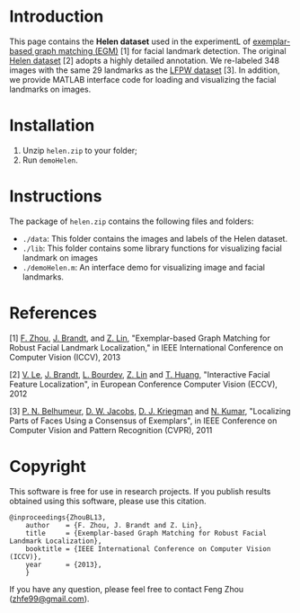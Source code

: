 Introduction
============

This page contains the **Helen dataset** used in the experimentL of
[exemplar-based graph matching (EGM)](http://www.f-zhou.com/gm.html)
[1] for facial landmark detection. The original
[Helen dataset](http://www.ifp.illinois.edu/~vuongle2/helen/) [2]
adopts a highly detailed annotation. We re-labeled 348 images with the
same 29 landmarks as the
[LFPW dataset](http://homes.cs.washington.edu/~neeraj/projects/face-parts/)
[3]. In addition, we provide MATLAB interface code for loading and
visualizing the facial landmarks on images.


Installation
============

1. Unzip `helen.zip` to your folder;
2. Run `demoHelen`.


Instructions
============

The package of `helen.zip` contains the following files and folders:

- `./data`: This folder contains the images and labels of the Helen dataset.
- `./lib`: This folder contains some library functions for visualizing facial landmark on images
- `./demoHelen.m`: An interface demo for visualizing image and facial landmarks.


References
==========

[1] [F. Zhou](http://www.f-zhou.com),
[J. Brandt](http://www.adobe.com/technology/people/san-jose/jonathan-brandt.html),
and
[Z. Lin](http://www.adobe.com/technology/people/san-jose/zhe-lin.html),
"Exemplar-based Graph Matching for Robust Facial Landmark
Localization," in IEEE International Conference on Computer Vision
(ICCV), 2013

[2] [V. Le](http://www.ifp.illinois.edu/~vuongle2/),
[J. Brandt](http://www.adobe.com/technology/people/san-jose/jonathan-brandt.html),
[L. Bourdev](http://www.cs.berkeley.edu/~lbourdev/),
[Z. Lin](http://www.adobe.com/technology/people/san-jose/zhe-lin.html)
and
[T. Huang](http://www.ece.illinois.edu/directory/profile.asp?t-huang1),
"Interactive Facial Feature Localization", in European Conference
Computer Vision (ECCV), 2012

[3] [P. N. Belhumeur](http://www.cs.columbia.edu/~belhumeur/),
[D. W. Jacobs](http://www.cs.umd.edu/~djacobs/),
[D. J. Kriegman](http://cseweb.ucsd.edu/~kriegman/) and
[N. Kumar](http://homes.cs.washington.edu/~neeraj/), "Localizing Parts
of Faces Using a Consensus of Exemplars", in IEEE Conference on
Computer Vision and Pattern Recognition (CVPR), 2011


Copyright
=========

This software is free for use in research projects. If you
publish results obtained using this software, please use this
citation.

    @inproceedings{ZhouBL13,
        author    = {F. Zhou, J. Brandt and Z. Lin},
        title     = {Exemplar-based Graph Matching for Robust Facial Landmark Localization},
        booktitle = {IEEE International Conference on Computer Vision (ICCV)},
        year      = {2013},
        }

If you have any question, please feel free to contact Feng Zhou (zhfe99@gmail.com).
